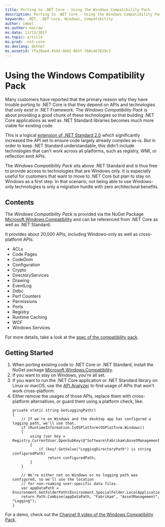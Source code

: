 ```yaml
---
title: Porting to .NET Core - Using the Windows Compatibility Pack
description: Porting to .NET Core - Using the Windows Compatibility Pack
keywords: .NET, .NET Core, Windows, Compatibility
author: immol
ms.author: mairaw
ms.date: 11/13/2017
ms.topic: article
ms.prod: .net-core
ms.devlang: dotnet
ms.assetid: ffa28aed-45dd-4b02-965f-768c467829c3
---
```


# Using the Windows Compatibility Pack

Many customers have reported that the primary reason why they have trouble
porting to .NET Core is that they depend on APIs and technologies that only
exist in .NET Framework. The *Windows Compatibility Pack* is about providing a
good chunk of these technologies so that building .NET Core applications as well
as .NET Standard libraries becomes much more viable for existing code.

This is a logical [extension of .NET Standard 2.0][API Expansion] which
significantly increased the API set to ensure code largely already compiles
as-is. But in order to keep .NET Standard understandable, this didn't include
technologies that can't work across all platforms, such as registry, WMI, or
reflection emit APIs.

The *Windows Compatibility Pack* sits above .NET Standard and is thus free to
provide access to technologies that are Windows only. It is especially useful
for customers that want to move to .NET Core but plan to stay on Windows as a
first step. In that scenario, not being able to use Windows-only technologies is
only a migration hurdle with zero architectural benefits.

## Contents

The *Windows Compatibility Pack* is provided via the NuGet Package
[Microsoft.Windows.Compatibility] and can be referenced from .NET Core as well
as .NET Standard.

It provides about 20,000 APIs, including Windows-only as well as cross-platform
APIs:

* ACLs
* Code Pages
* CodeDom
* Configuration
* Crypto
* DirectoryServices
* Drawing
* EventLog
* Odbc
* Perf Counters
* Permissions
* Ports
* Registry
* Runtime Caching
* WCF
* Windows Services

For more details, take a look at the [spec of the compatibility pack][proposal].

## Getting Started

1. When porting existing code to .NET Core or .NET Standard, install the NuGet
   package [Microsoft.Windows.Compatibility].
2. If you want to stay on Windows, you're all set.
3. If you want to run the .NET Core application or .NET Standard library on
   Linux or macOS, use the [API Analyzer] to find usage of APIs that won't
   work cross-platform.
4. Either remove the usages of those APIs, replace them with cross-platform
   alternatives, or guard them using a platform check, like:
    ```CSharp
    private static string GetLoggingPath()
    {
        // If we're on Windows and the desktop app has configured a logging path, we'll use that.
        if (RuntimeInformation.IsOSPlatform(OSPlatform.Windows))
        {
            using (var key = Registry.CurrentUser.OpenSubKey(@"Software\Fabrikam\AssetManagement"))
            {
                if (key?.GetValue("LoggingDirectoryPath") is string configuredPath)
                    return configuredPath;
            }
        }

        // We're either not on Windows or no logging path was configured, so we'll use the location
        // for non-roaming user-specific data files.
        var appDataPath = Environment.GetFolderPath(Environment.SpecialFolder.LocalApplicationData);
        return Path.Combine(appDataPath, "Fabrikam", "AssetManagement", "Logging");
    }
    ```

For a demo, check out the [Channel 9 video of the Windows Compatibility Pack][Video].

[Proposal]: https://github.com/dotnet/designs/blob/master/accepted/compat-pack/compat-pack.md
[Microsoft.Windows.Compatibility]: https://www.nuget.org/packages/Microsoft.Windows.Compatibility
[API Expansion]: ../whats-new/index.md#api-changes-and-library-support
[API Analyzer]: https://blogs.msdn.microsoft.com/dotnet/2017/10/31/introducing-api-analyzer/
[Video]: https://channel9.msdn.com

